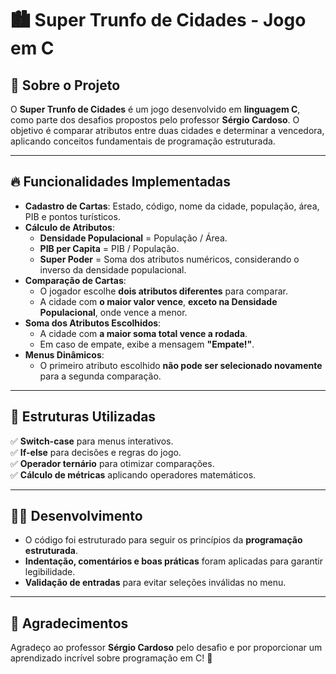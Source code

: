 # 🏙️ Super Trunfo de Cidades - Jogo em C

## 📖 Sobre o Projeto
O **Super Trunfo de Cidades** é um jogo desenvolvido em **linguagem C**, como parte dos desafios propostos pelo professor **Sérgio Cardoso**. O objetivo é comparar atributos entre duas cidades e determinar a vencedora, aplicando conceitos fundamentais de programação estruturada.

---

## 🔥 **Funcionalidades Implementadas**
- **Cadastro de Cartas**: Estado, código, nome da cidade, população, área, PIB e pontos turísticos.
- **Cálculo de Atributos**:
  - **Densidade Populacional** = População / Área.
  - **PIB per Capita** = PIB / População.
  - **Super Poder** = Soma dos atributos numéricos, considerando o inverso da densidade populacional.
- **Comparação de Cartas**:
  - O jogador escolhe **dois atributos diferentes** para comparar.
  - A cidade com **o maior valor vence**, **exceto na Densidade Populacional**, onde vence a menor.
- **Soma dos Atributos Escolhidos**:
  - A cidade com **a maior soma total vence a rodada**.
  - Em caso de empate, exibe a mensagem **"Empate!"**.
- **Menus Dinâmicos**:
  - O primeiro atributo escolhido **não pode ser selecionado novamente** para a segunda comparação.

---

## 🎯 **Estruturas Utilizadas**
✅ **Switch-case** para menus interativos.  
✅ **If-else** para decisões e regras do jogo.  
✅ **Operador ternário** para otimizar comparações.  
✅ **Cálculo de métricas** aplicando operadores matemáticos.  

---

## 👨‍💻 **Desenvolvimento**
- O código foi estruturado para seguir os princípios da **programação estruturada**.
- **Indentação, comentários e boas práticas** foram aplicadas para garantir legibilidade.
- **Validação de entradas** para evitar seleções inválidas no menu.

---

## 🙌 **Agradecimentos**
Agradeço ao professor **Sérgio Cardoso** pelo desafio e por proporcionar um aprendizado incrível sobre programação em C! 🚀  

